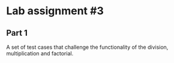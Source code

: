 # Lab assignment #3

## Part 1

A set of test cases that challenge the functionality of the division, multiplication and factorial.